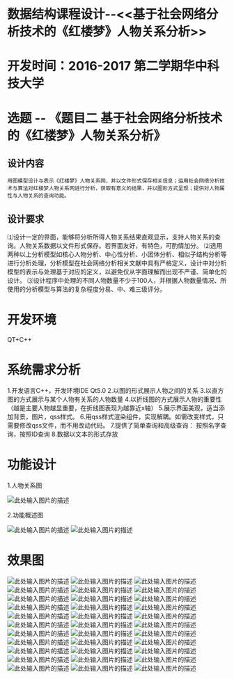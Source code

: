#  数据结构课程设计--<<基于社会网络分析技术的《红楼梦》人物关系分析>>
# 开发时间：2016-2017 第二学期华中科技大学 

# 选题 -- 《题目二 基于社会网络分析技术的《红楼梦》人物关系分析》
## 设计内容
    用图模型设计与表示《红楼梦》人物关系网，并以文件形式保存相关信息；运用社会网络分析技术与算法对红楼梦人物关系网进行分析，获取有意义的结果，并以图形方式呈现；提供对人物属性与人物关系的查询功能。
## 设计要求
⑴设计一定的界面，能够将分析所得人物关系结果直观显示，支持人物关系的查询。人物关系数据以文件形式保存。若界面友好，有特色，可酌情加分。
⑵选用两种以上分析模型如核心人物分析、中心性分析、小团体分析、相似子结构分析等进行分析处理，分析模型在社会网络分析相关文献中具有严格定义，设计中对分析模型的表示与处理基于对应的定义，以避免仅从字面理解而出现不严谨、简单化的设计。
⑶设计程序中处理的不同人物数量不少于100人，并根据人物数量情况、所使用的分析模型与算法的复杂程度分易、中、难三级评分。

# 开发环境
QT+C++

# 系统需求分析
1.开发语言C++，开发环境IDE  Qt5.0
2.以图的形式展示人物之间的关系
3.以直方图的方式展示与某个人物有关系的人物数量
4.以折线图的方式展示人物的重要性（越是主要人物越显重要，在折线图表现为越靠近x轴）
5.展示界面美观，适当添加背景，图片，qss样式。
6.用qss样式渲染组件，实现解耦。如需改变样式，只需要修改qss文件，而不用改动代码。
7.提供了简单查询和高级查询： 按照名字查询，按照ID查询
8.数据以文本的形式存放


# 功能设计
1.人物关系图

![此处输入图片的描述][1]

2.功能概述图

![此处输入图片的描述][2]
![此处输入图片的描述][3]

# 效果图

![此处输入图片的描述][4]
![此处输入图片的描述][5]
![此处输入图片的描述][6]
![此处输入图片的描述][7]
![此处输入图片的描述][8]
![此处输入图片的描述][9]
![此处输入图片的描述][10]
![此处输入图片的描述][11]
![此处输入图片的描述][12]
![此处输入图片的描述][13]
![此处输入图片的描述][14]
![此处输入图片的描述][15]
![此处输入图片的描述][16]
![此处输入图片的描述][17]
![此处输入图片的描述][18]
![此处输入图片的描述][19]
![此处输入图片的描述][20]
![此处输入图片的描述][21]
![此处输入图片的描述][22]
![此处输入图片的描述][23]
![此处输入图片的描述][24]
![此处输入图片的描述][25]
![此处输入图片的描述][26]
![此处输入图片的描述][27]
![此处输入图片的描述][28]
![此处输入图片的描述][29]
![此处输入图片的描述][30]
![此处输入图片的描述][31]
![此处输入图片的描述][32]
![此处输入图片的描述][33]
![此处输入图片的描述][34]
![此处输入图片的描述][35]
![此处输入图片的描述][36]



  [1]: https://github.com/qinjiaw2019/curriculum-design-hust/blob/master/ADORM/shotcut/1.png
  [2]: https://github.com/qinjiaw2019/curriculum-design-hust/blob/master/ADORM/shotcut/2.png
  [3]: https://github.com/qinjiaw2019/curriculum-design-hust/blob/master/ADORM/shotcut/3.png
  [4]: https://github.com/qinjiaw2019/curriculum-design-hust/blob/master/ADORM/shotcut/4.png
  [5]: https://github.com/qinjiaw2019/curriculum-design-hust/blob/master/ADORM/shotcut/5.png
  [6]: https://github.com/qinjiaw2019/curriculum-design-hust/blob/master/ADORM/shotcut/6.png
  [7]: https://github.com/qinjiaw2019/curriculum-design-hust/blob/master/ADORM/shotcut/7.png
  [8]: https://github.com/qinjiaw2019/curriculum-design-hust/blob/master/ADORM/shotcut/8.png
  [9]: https://github.com/qinjiaw2019/curriculum-design-hust/blob/master/ADORM/shotcut/9.png
  [10]: https://github.com/qinjiaw2019/curriculum-design-hust/blob/master/ADORM/shotcut/10.png
  [11]: https://github.com/qinjiaw2019/curriculum-design-hust/blob/master/ADORM/shotcut/11.png
  [12]: https://github.com/qinjiaw2019/curriculum-design-hust/blob/master/ADORM/shotcut/12.png
  [13]: https://github.com/qinjiaw2019/curriculum-design-hust/blob/master/ADORM/shotcut/13.png
  [14]: https://github.com/qinjiaw2019/curriculum-design-hust/blob/master/ADORM/shotcut/14.png
  [15]: https://github.com/qinjiaw2019/curriculum-design-hust/blob/master/ADORM/shotcut/15.png
  [16]: https://github.com/qinjiaw2019/curriculum-design-hust/blob/master/ADORM/shotcut/16.png
  [17]: https://github.com/qinjiaw2019/curriculum-design-hust/blob/master/ADORM/shotcut/17.png
  [18]: https://github.com/qinjiaw2019/curriculum-design-hust/blob/master/ADORM/shotcut/18.png
  [19]: https://github.com/qinjiaw2019/curriculum-design-hust/blob/master/ADORM/shotcut/19.png
  [20]: https://github.com/qinjiaw2019/curriculum-design-hust/blob/master/ADORM/shotcut/20.png
  [21]: https://github.com/qinjiaw2019/curriculum-design-hust/blob/master/ADORM/shotcut/21.png
  [22]: https://github.com/qinjiaw2019/curriculum-design-hust/blob/master/ADORM/shotcut/22.png
  [23]: https://github.com/qinjiaw2019/curriculum-design-hust/blob/master/ADORM/shotcut/23.png
  [24]: https://github.com/qinjiaw2019/curriculum-design-hust/blob/master/ADORM/shotcut/24.png
  [25]: https://github.com/qinjiaw2019/curriculum-design-hust/blob/master/ADORM/shotcut/25.png
  [26]: https://github.com/qinjiaw2019/curriculum-design-hust/blob/master/ADORM/shotcut/26.png
  [27]: https://github.com/qinjiaw2019/curriculum-design-hust/blob/master/ADORM/shotcut/27.png
  [28]: https://github.com/qinjiaw2019/curriculum-design-hust/blob/master/ADORM/shotcut/28.png
  [29]: https://github.com/qinjiaw2019/curriculum-design-hust/blob/master/ADORM/shotcut/29.png
  [30]: https://github.com/qinjiaw2019/curriculum-design-hust/blob/master/ADORM/shotcut/30.png
  [31]: https://github.com/qinjiaw2019/curriculum-design-hust/blob/master/ADORM/shotcut/31.png
  [32]: https://github.com/qinjiaw2019/curriculum-design-hust/blob/master/ADORM/shotcut/32.png
  [33]: https://github.com/qinjiaw2019/curriculum-design-hust/blob/master/ADORM/shotcut/33.png
  [34]: https://github.com/qinjiaw2019/curriculum-design-hust/blob/master/ADORM/shotcut/34.png
  [35]: https://github.com/qinjiaw2019/curriculum-design-hust/blob/master/ADORM/shotcut/35.png
  [36]: https://github.com/qinjiaw2019/curriculum-design-hust/blob/master/ADORM/shotcut/36.png
